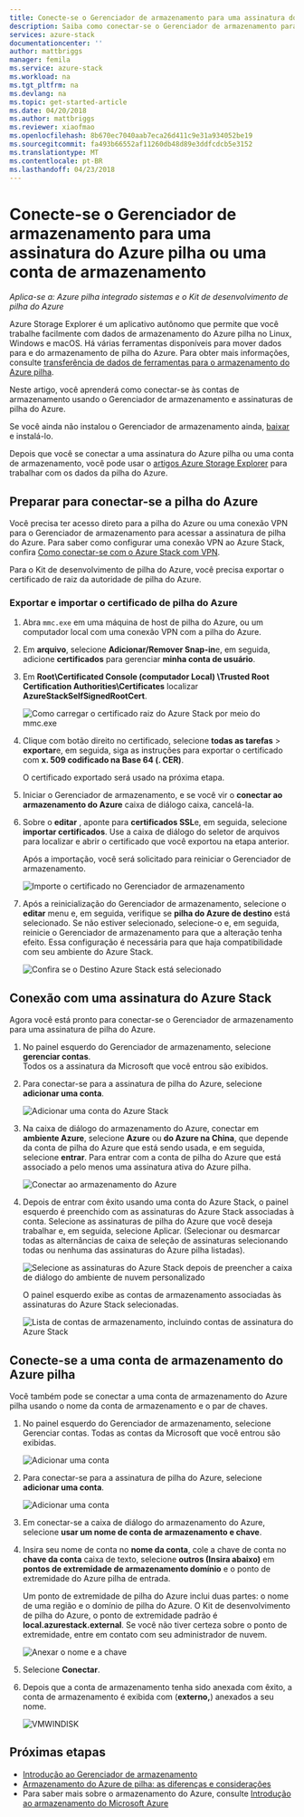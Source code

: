 ```yaml
---
title: Conecte-se o Gerenciador de armazenamento para uma assinatura do Azure pilha ou uma conta de armazenamento | Microsoft Docs
description: Saiba como conectar-se o Gerenciador de armazenamento para uma assinatura de pilha do Azure
services: azure-stack
documentationcenter: ''
author: mattbriggs
manager: femila
ms.service: azure-stack
ms.workload: na
ms.tgt_pltfrm: na
ms.devlang: na
ms.topic: get-started-article
ms.date: 04/20/2018
ms.author: mattbriggs
ms.reviewer: xiaofmao
ms.openlocfilehash: 8b670ec7040aab7eca26d411c9e31a934052be19
ms.sourcegitcommit: fa493b66552af11260db48d89e3ddfcdcb5e3152
ms.translationtype: MT
ms.contentlocale: pt-BR
ms.lasthandoff: 04/23/2018
---
```

# <a name="connect-storage-explorer-to-an-azure-stack-subscription-or-a-storage-account"></a>Conecte-se o Gerenciador de armazenamento para uma assinatura do Azure pilha ou uma conta de armazenamento

*Aplica-se a: Azure pilha integrado sistemas e o Kit de desenvolvimento de pilha do Azure*

Azure Storage Explorer é um aplicativo autônomo que permite que você trabalhe facilmente com dados de armazenamento do Azure pilha no Linux, Windows e macOS. Há várias ferramentas disponíveis para mover dados para e do armazenamento de pilha do Azure. Para obter mais informações, consulte [transferência de dados de ferramentas para o armazenamento do Azure pilha](azure-stack-storage-transfer.md).

Neste artigo, você aprenderá como conectar-se às contas de armazenamento usando o Gerenciador de armazenamento e assinaturas de pilha do Azure. 

Se você ainda não instalou o Gerenciador de armazenamento ainda, [baixar](http://www.storageexplorer.com/) e instalá-lo.

Depois que você se conectar a uma assinatura do Azure pilha ou uma conta de armazenamento, você pode usar o [artigos Azure Storage Explorer](../../vs-azure-tools-storage-manage-with-storage-explorer.md) para trabalhar com os dados da pilha do Azure. 

## <a name="prepare-for-connecting-to-azure-stack"></a>Preparar para conectar-se a pilha do Azure

Você precisa ter acesso direto para a pilha do Azure ou uma conexão VPN para o Gerenciador de armazenamento para acessar a assinatura de pilha do Azure. Para saber como configurar uma conexão VPN ao Azure Stack, confira [Como conectar-se com o Azure Stack com VPN](azure-stack-connect-azure-stack.md#connect-to-azure-stack-with-vpn).

Para o Kit de desenvolvimento de pilha do Azure, você precisa exportar o certificado de raiz da autoridade de pilha do Azure.

### <a name="export-and-then-import-the-azure-stack-certificate"></a>Exportar e importar o certificado de pilha do Azure

1. Abra `mmc.exe` em uma máquina de host de pilha do Azure, ou um computador local com uma conexão VPN com a pilha do Azure. 

2. Em **arquivo**, selecione **Adicionar/Remover Snap-in**e, em seguida, adicione **certificados** para gerenciar **minha conta de usuário**.

3. Em **Root\Certificated Console (computador Local) \Trusted Root Certification Authorities\Certificates** localizar **AzureStackSelfSignedRootCert**.

    ![Como carregar o certificado raiz do Azure Stack por meio do mmc.exe](./media/azure-stack-storage-connect-se/add-certificate-azure-stack.png)

4. Clique com botão direito no certificado, selecione **todas as tarefas** > **exportar**e, em seguida, siga as instruções para exportar o certificado com **x. 509 codificado na Base 64 (. CER)**.  

    O certificado exportado será usado na próxima etapa.

5. Iniciar o Gerenciador de armazenamento, e se você vir o **conectar ao armazenamento do Azure** caixa de diálogo caixa, cancelá-la.

6. Sobre o **editar** , aponte para **certificados SSL**e, em seguida, selecione **importar certificados**. Use a caixa de diálogo do seletor de arquivos para localizar e abrir o certificado que você exportou na etapa anterior.

    Após a importação, você será solicitado para reiniciar o Gerenciador de armazenamento.

    ![Importe o certificado no Gerenciador de armazenamento](./media/azure-stack-storage-connect-se/import-azure-stack-cert-storage-explorer.png)

7. Após a reinicialização do Gerenciador de armazenamento, selecione o **editar** menu e, em seguida, verifique se **pilha do Azure de destino** está selecionado. Se não estiver selecionado, selecione-o e, em seguida, reinicie o Gerenciador de armazenamento para que a alteração tenha efeito. Essa configuração é necessária para que haja compatibilidade com seu ambiente do Azure Stack.

    ![Confira se o Destino Azure Stack está selecionado](./media/azure-stack-storage-connect-se/target-azure-stack.png)

## <a name="connect-to-an-azure-stack-subscription"></a>Conexão com uma assinatura do Azure Stack

Agora você está pronto para conectar-se o Gerenciador de armazenamento para uma assinatura de pilha do Azure.

1. No painel esquerdo do Gerenciador de armazenamento, selecione **gerenciar contas**.  
    Todos os a assinatura da Microsoft que você entrou são exibidos.

2. Para conectar-se para a assinatura de pilha do Azure, selecione **adicionar uma conta**.

    ![Adicionar uma conta do Azure Stack](./media/azure-stack-storage-connect-se/add-azure-stack-account.png)

3. Na caixa de diálogo do armazenamento do Azure, conectar em **ambiente Azure**, selecione **Azure** ou **do Azure na China**, que depende da conta de pilha do Azure que está sendo usada, e em seguida, selecione **entrar**. Para entrar com a conta de pilha do Azure que está associado a pelo menos uma assinatura ativa do Azure pilha.

    ![Conectar ao armazenamento do Azure](./media/azure-stack-storage-connect-se/azure-stack-connect-to-storage.png)

4. Depois de entrar com êxito usando uma conta do Azure Stack, o painel esquerdo é preenchido com as assinaturas do Azure Stack associadas à conta. Selecione as assinaturas de pilha do Azure que você deseja trabalhar e, em seguida, selecione Aplicar. (Selecionar ou desmarcar todas as alternâncias de caixa de seleção de assinaturas selecionando todas ou nenhuma das assinaturas do Azure pilha listadas).

    ![Selecione as assinaturas do Azure Stack depois de preencher a caixa de diálogo do ambiente de nuvem personalizado](./media/azure-stack-storage-connect-se/select-accounts-azure-stack.png)  

    O painel esquerdo exibe as contas de armazenamento associadas às assinaturas do Azure Stack selecionadas.

    ![Lista de contas de armazenamento, incluindo contas de assinatura do Azure Stack](./media/azure-stack-storage-connect-se/azure-stack-storage-account-list.png)

## <a name="connect-to-an-azure-stack-storage-account"></a>Conecte-se a uma conta de armazenamento do Azure pilha

Você também pode se conectar a uma conta de armazenamento do Azure pilha usando o nome da conta de armazenamento e o par de chaves.

1.  No painel esquerdo do Gerenciador de armazenamento, selecione Gerenciar contas. Todas as contas da Microsoft que você entrou são exibidas.

    ![Adicionar uma conta](./media/azure-stack-storage-connect-se/azure-stack-sub-add-an-account.png)

2.  Para conectar-se para a assinatura de pilha do Azure, selecione **adicionar uma conta**.
 
    ![Adicionar uma conta](./media/azure-stack-storage-connect-se/azure-stack-use-a-storage-and-key.png)

3.  Em conectar-se a caixa de diálogo do armazenamento do Azure, selecione **usar um nome de conta de armazenamento e chave**.

4. Insira seu nome de conta no **nome da conta**, cole a chave de conta no **chave da conta** caixa de texto, selecione **outros (Insira abaixo)** em **pontos de extremidade de armazenamento domínio** e o ponto de extremidade do Azure pilha de entrada.  

    Um ponto de extremidade de pilha do Azure inclui duas partes: o nome de uma região e o domínio de pilha do Azure. O Kit de desenvolvimento de pilha do Azure, o ponto de extremidade padrão é **local.azurestack.external**. Se você não tiver certeza sobre o ponto de extremidade, entre em contato com seu administrador de nuvem.

    ![Anexar o nome e a chave](./media/azure-stack-storage-connect-se/azure-stack-attach-name-and-key.png)

5.  Selecione **Conectar**.
6.  Depois que a conta de armazenamento tenha sido anexada com êxito, a conta de armazenamento é exibida com (**externo,**) anexados a seu nome.

    ![VMWINDISK](./media/azure-stack-storage-connect-se/azure-stack-vmwindisk.png)

## <a name="next-steps"></a>Próximas etapas
* [Introdução ao Gerenciador de armazenamento](../../vs-azure-tools-storage-manage-with-storage-explorer.md)
* [Armazenamento do Azure de pilha: as diferenças e considerações](azure-stack-acs-differences.md)
* Para saber mais sobre o armazenamento do Azure, consulte [Introdução ao armazenamento do Microsoft Azure](../../storage/common/storage-introduction.md)
